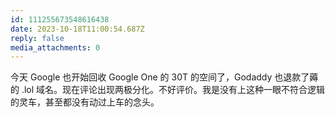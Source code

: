 ```yaml
---
id: 111255673548616438
date: 2023-10-18T11:00:54.687Z
reply: false
media_attachments: 0
---
```


今天 Google 也开始回收 Google One 的 30T 的空间了，Godaddy 也退款了薅的 .lol 域名。现在评论出现两极分化。不好评价。我是没有上这种一眼不符合逻辑的灵车，甚至都没有动过上车的念头。

